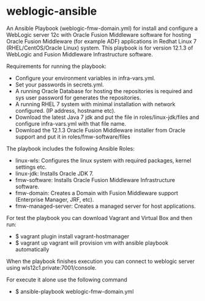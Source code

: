 # weblogic-ansible
An Ansible Playbook (weblogic-fmw-domain.yml) for install and configure a WebLogic server 12c with 
Oracle Fusion Middleware software for hosting Oracle Fusion Middleware (for example ADF) applications in Redhat Linux 7 (RHEL/CentOS/Oracle Linux) system.
This playbook is for version 12.1.3 of WebLogic and Fusion Middleware Infrastructure software.

Requirements for running the playbook:
- Configure your environment variables in infra-vars.yml. 
- Set your passwords in secrets.yml.
- A running Oracle Database for hosting the repositories is required and sys user password for generates the repositories.
- A running RHEL 7 system with minimal installation with network configured. (IP address, hostname etc).
- Download the latest Java 7 jdk and put the file in roles/linux-jdk/files and configure infra-vars.yml with that file name.
- Download the 12.1.3 Oracle Fusion Middleware installer from Oracle support and put it in roles/fmw-software/files

The playbook includes the following Ansible Roles:
- linux-wls: Configures the linux system with required packages, kernel settings etc.
- linux-jdk: Installs Oracle JDK 7.
- fmw-software: Installs Oracle Fusion Middleware Infrastructure software.
- fmw-domain: Creates a Domain with Fusion Middleware support (Enterprise Manager, JRF, etc).
- fmw-managed-server: Creates a managed server for host applications.

For test the playbook you can download Vagrant and Virtual Box and then run: 
- $ vagrant plugin install vagrant-hostmanager
- $ vagrant up
vagrant will provision vm with ansible playbook automatically

When the playbook finishes execution you can connect to weblogic server using wls12c1.private:7001/console.

For execute it alone use the following command
- $ ansible-playbook weblogic-fmw-domain.yml